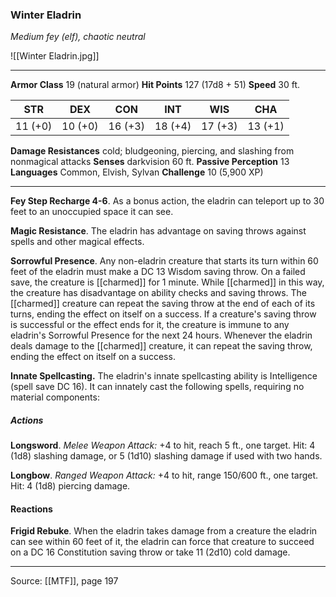 ### Winter Eladrin
_Medium fey (elf), chaotic neutral_

![[Winter Eladrin.jpg]]




---

**Armor Class** 19 (natural armor)
**Hit Points** 127 (17d8 + 51)
**Speed** 30 ft.

| STR     | DEX     | CON     | INT     | WIS     | CHA     |
|---------|---------|---------|---------|---------|---------|
| 11 (+0) | 10 (+0) | 16 (+3) | 18 (+4) | 17 (+3) | 13 (+1) |

**Damage Resistances** cold; bludgeoning, piercing, and slashing from nonmagical attacks
**Senses** darkvision 60 ft.
**Passive Perception** 13
**Languages** Common, Elvish, Sylvan
**Challenge** 10 (5,900 XP)

---

**Fey Step Recharge 4-6**. As a bonus action, the eladrin can teleport up to 30 feet to an unoccupied space it can see.

**Magic Resistance**. The eladrin has advantage on saving throws against spells and other magical effects.

**Sorrowful Presence**. Any non-eladrin creature that starts its turn within 60 feet of the eladrin must make a DC 13 Wisdom saving throw. On a failed save, the creature is [[charmed]] for 1 minute. While [[charmed]] in this way, the creature has disadvantage on ability checks and saving throws. The [[charmed]] creature can repeat the saving throw at the end of each of its turns, ending the effect on itself on a success. If a creature's saving throw is successful or the effect ends for it, the creature is immune to any eladrin's Sorrowful Presence for the next 24 hours. Whenever the eladrin deals damage to the [[charmed]] creature, it can repeat the saving throw, ending the effect on itself on a success.

**Innate Spellcasting.** The eladrin's innate spellcasting ability is Intelligence (spell save DC 16). It can innately cast the following spells, requiring no material components:

##### Actions
**Longsword**. _Melee Weapon Attack:_ +4 to hit, reach 5 ft., one target. Hit: 4 (1d8) slashing damage, or 5 (1d10) slashing damage if used with two hands.

**Longbow**. _Ranged Weapon Attack:_ +4 to hit, range 150/600 ft., one target. Hit: 4 (1d8) piercing damage.

#### Reactions
**Frigid Rebuke**. When the eladrin takes damage from a creature the eladrin can see within 60 feet of it, the eladrin can force that creature to succeed on a DC 16 Constitution saving throw or take 11 (2d10) cold damage.


---

Source: [[MTF]], page 197